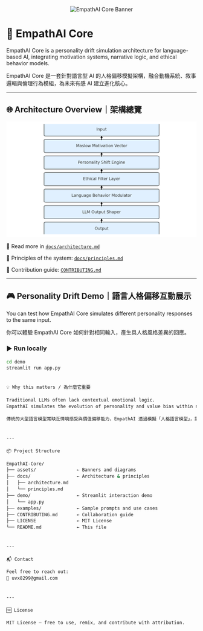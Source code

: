 <p align="center">
  <img src="assets/banner.png" alt="EmpathAI Core Banner">
</p>

# 🧠 EmpathAI Core

EmpathAI Core is a personality drift simulation architecture for language-based AI, integrating motivation systems, narrative logic, and ethical behavior models.

EmpathAI Core 是一套針對語言型 AI 的人格偏移模擬架構，融合動機系統、敘事邏輯與倫理行為模組，為未來有感 AI 建立進化核心。

---

## 🌐 Architecture Overview｜架構總覽

<p align="center">
  <img src="assets/empathai_architecture.png" alt="EmpathAI Architecture Diagram">
</p>

🧩 Read more in [`docs/architecture.md`](docs/architecture.md)

📜 Principles of the system: [`docs/principles.md`](docs/principles.md)

🤝 Contribution guide: [`CONTRIBUTING.md`](CONTRIBUTING.md)

---

## 🎮 Personality Drift Demo｜語言人格偏移互動展示

You can test how EmpathAI Core simulates different personality responses to the same input.

你可以體驗 EmpathAI Core 如何針對相同輸入，產生具人格風格差異的回應。

### ▶️ Run locally
```bash
cd demo
streamlit run app.py


💡 Why this matters / 為什麼它重要

Traditional LLMs often lack contextual emotional logic.
EmpathAI simulates the evolution of personality and value bias within natural language, allowing AI to adapt more like a psychologically dynamic being.

傳統的大型語言模型常缺乏情境感受與價值偏移能力，EmpathAI 透過模擬「人格語言模型」，讓 AI 能展現出更接近人類心理的語言互動能力。


---

📦 Project Structure

EmpathAI-Core/
├── assets/               ← Banners and diagrams
├── docs/                 ← Architecture & principles
│   ├── architecture.md
│   └── principles.md
├── demo/                 ← Streamlit interaction demo
│   └── app.py
├── examples/             ← Sample prompts and use cases
├── CONTRIBUTING.md       ← Collaboration guide
├── LICENSE               ← MIT License
└── README.md             ← This file


---

📬 Contact

Feel free to reach out:
📧 uvx8299@gmail.com


---

🆓 License

MIT License – free to use, remix, and contribute with attribution.
